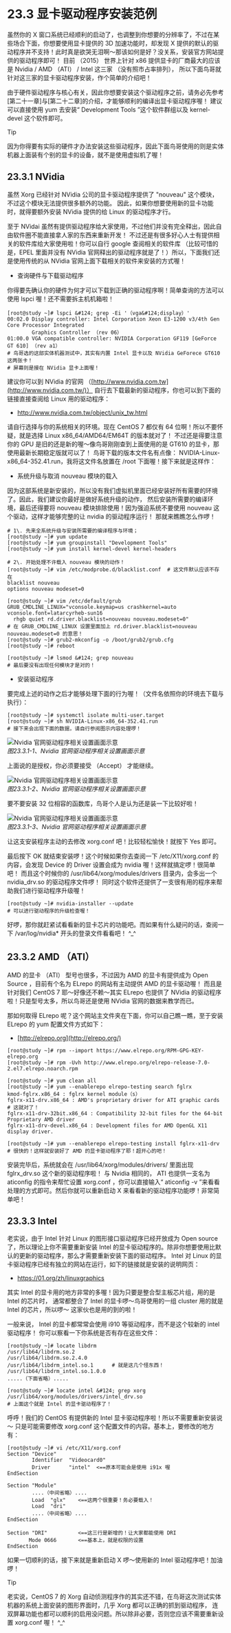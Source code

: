 # 23.3 显卡驱动程序安装范例

虽然你的 X 窗口系统已经顺利的启动了，也调整到你想要的分辨率了，不过在某些场合下面，你想要使用显卡提供的 3D 加速功能时，却发现 X 提供的默认的驱动程序并不支持！此时真是欲哭无泪啊～那该如何是好？没关系，安装官方网站提供的驱动程序即可！ 目前 （2015） 世界上针对 x86 提供显卡的厂商最大的应该是 Nvidia / AMD （ATI） / Intel 这三家 （没有照市占率排列）， 所以下面鸟哥就针对这三家的显卡驱动程序安装，作个简单的介绍吧！

由于硬件驱动程序与核心有关，因此你想要安装这个驱动程序之前，请务必先参考[第二十一章]与[第二十二章]的介绍，才能够顺利的编译出显卡驱动程序喔！ 建议可以直接使用 yum 去安装“ Development Tools ”这个软件群组以及 kernel-devel 这个软件即可。



> [!TIP]
> 因为你得要有实际的硬件才办法安装这些驱动程序，因此下面鸟哥使用的则是实体机器上面装有个别的显卡的设备，就不是使用虚拟机了喔！

## 23.3.1 NVidia

虽然 Xorg 已经针对 NVidia 公司的显卡驱动程序提供了 "nouveau" 这个模块，不过这个模块无法提供很多额外的功能。 因此，如果你想要使用新的显卡功能时，就得要额外安装 NVidia 提供的给 Linux 的驱动程序才行。

至于 NVidai 虽然有提供驱动程序给大家使用，不过他们并没有完全释出，因此自由软件圈不能直接拿人家的东西来重新开发！ 不过还是有很多好心人士有提供相关的软件库给大家使用啦！你可以自行 google 查阅相关的软件库 （比较可惜的是，EPEL 里面并没有 NVidia 官网释出的驱动程序就是了！）所以，下面我们还是使用传统的从 NVidia 官网上面下载相关的软件来安装的方式喔！

-   查询硬件与下载驱动程序

你得要先确认你的硬件为何才可以下载到正确的驱动程序啊！简单查询的方法可以使用 lspci 喔！还不需要拆主机机箱啦！

```shell
[root@study ~]# lspci &#124; grep -Ei '（vga&#124;display）'
00:02.0 Display controller: Intel Corporation Xeon E3-1200 v3/4th Gen Core Processor Integrated 
        Graphics Controller （rev 06）
01:00.0 VGA compatible controller: NVIDIA Corporation GF119 [GeForce GT 610] （rev a1）
# 鸟哥选的这部实体机器测试中，其实有内置 Intel 显卡以及 NVidia GeForece GT610 这两张卡！
# 屏幕则是接在 NVidia 显卡上面喔！
```

建议你可以到 NVidia 的官网 （[http://www.nvidia.com.tw](http://www.nvidia.com.tw/)） 自行去下载最新的驱动程序，你也可以到下面的链接直接查阅给 Linux 用的驱动程序：

-   <http://www.nvidia.com.tw/object/unix_tw.html>

请自行选择与你的系统相关的环境。现在 CentOS 7 都仅有 64 位啊！所以不要怀疑，就是选择 Linux x86_64/AMD64/EM64T 的版本就对了！ 不过还是得要注意你的 GPU 是旧的还是新的喔～像鸟哥刚刚查到上面使用的是 GT610 的显卡，那使用最新长期稳定版就可以了！ 鸟哥下载的版本文件名有点像： NVIDIA-Linux-x86_64-352.41.run，我将这文件名放置在 /root 下面喔！接下来就是这样作：

-   系统升级与取消 nouveau 模块的载入

因为这部系统是新安装的，所以没有我们虚拟机里面已经安装好所有需要的环境了。因此，我们建议你最好是做好系统升级的动作， 然后安装所需要的编译环境，最后还得要将 nouveau 模块排除使用！因为强迫系统不要使用 nouveau 这个驱动，这样才能够完整的让 nvidia 的驱动程序运行！ 那就来瞧瞧怎么作啰！

```shell
# 1\. 先来全系统升级与安装所需要的编译程序与环境；
[root@study ~]# yum update
[root@study ~]# yum groupinstall "Development Tools"
[root@study ~]# yum install kernel-devel kernel-headers

# 2\. 开始处理不许载入 nouveau 模块的动作！
[root@study ~]# vim /etc/modprobe.d/blacklist.conf  # 这文件默认应该不存在
blacklist nouveau
options nouveau modeset=0

[root@study ~]# vim /etc/default/grub
GRUB_CMDLINE_LINUX="vconsole.keymap=us crashkernel=auto  vconsole.font=latarcyrheb-sun16 
  rhgb quiet rd.driver.blacklist=nouveau nouveau.modeset=0"
# 在 GRUB_CMDLINE_LINUX 设置里面加上 rd.driver.blacklist=nouveau nouveau.modeset=0 的意思！
[root@study ~]# grub2-mkconfig -o /boot/grub2/grub.cfg
[root@study ~]# reboot

[root@study ~]# lsmod &#124; grep nouveau
# 最后要没有出现任何模块才是对的！
```

-   安装驱动程序

要完成上述的动作之后才能够处理下面的行为喔！（文件名依照你的环境去下载与执行）：

```shell
[root@study ~]# systemctl isolate multi-user.target
[root@study ~]# sh NVIDIA-Linux-x86_64-352.41.run
# 接下来会出现下面的数据，请自行参阅图示内容处理啰！
```

![Nvidia 官网驱动程序相关设置画面示意](/pic/centos7_nvidia_1.jpg)  
*图23.3.1-1、Nvidia 官网驱动程序相关设置画面示意*

上面说的是授权，你必须要接受 （Accept） 才能继续。

![Nvidia 官网驱动程序相关设置画面示意](/pic/centos7_nvidia_2.jpg)  
*图23.3.1-2、Nvidia 官网驱动程序相关设置画面示意*

要不要安装 32 位相容的函数库，鸟哥个人是认为还是装一下比较好啦！

![Nvidia 官网驱动程序相关设置画面示意](/pic/centos7_nvidia_3.jpg)  
*图23.3.1-3、Nvidia 官网驱动程序相关设置画面示意*

让这支安装程序主动的去修改 xorg.conf 吧！比较轻松愉快！就按下 Yes 即可。

最后按下 OK 就结束安装啰！这个时候如果你去查阅一下 /etc/X11/xorg.conf 的内容，会发现 Device 的 Driver 设置会成为 nvidia 喔！这样就搞定啰！很简单吧！ 而且这个时候你的 /usr/lib64/xorg/modules/drivers 目录内，会多出一个 nvidia_drv.so 的驱动程序文件啰！ 同时这个软件还提供了一支很有用的程序来帮助我们进行驱动程序升级喔！

```shell
[root@study ~]# nvidia-installer --update
# 可以进行驱动程序的升级检查喔！
```

好啰，那你就赶紧试看看新的显卡芯片的功能吧。而如果有什么疑问的话，查阅一下 /var/log/nvidia\* 开头的登录文件看看吧！ ^\_^

## 23.3.2 AMD （ATI）

AMD 的显卡 （ATI） 型号也很多，不过因为 AMD 的显卡有提供成为 Open Source ，目前有个名为 ELrepo 的网站有主动提供 AMD 的显卡驱动喔！ 而且是针对我们 CentOS 7 耶～好像还不赖～其实 ELrepo 也提供了 NVidia 的驱动程序啦！只是型号太多，所以鸟哥还是使用 NVidia 官网的数据来教学而已。

那如何取得 ELrepo 呢？这个网站主文件夹在下面，你可以自己瞧一瞧，至于安装 ELrepo 的 yum 配置文件方式如下：

-   [http://elrepo.org](http://elrepo.org/)

```shell
[root@study ~]# rpm --import https://www.elrepo.org/RPM-GPG-KEY-elrepo.org
[root@study ~]# rpm -Uvh http://www.elrepo.org/elrepo-release-7.0-2.el7.elrepo.noarch.rpm

[root@study ~]# yum clean all
[root@study ~]# yum --enablerepo elrepo-testing search fglrx
kmod-fglrx.x86_64 : fglrx kernel module（s）
fglrx-x11-drv.x86_64 : AMD's proprietary driver for ATI graphic cards # 这就对了！
fglrx-x11-drv-32bit.x86_64 : Compatibility 32-bit files for the 64-bit Proprietary AMD driver
fglrx-x11-drv-devel.x86_64 : Development files for AMD OpenGL X11 display driver.

[root@study ~]# yum --enablerepo elrepo-testing install fglrx-x11-drv
# 很快的！这样就安装好了 AMD 的显卡驱动程序了耶！超开心的吧！
```

安装完毕后，系统就会在 /usr/lib64/xorg/modules/drivers/ 里面出现 fglrx_drv.so 这个新的驱动程序啦！ 与 Nvidia 相同的， ATI 也提供一支名为 aticonfig 的指令来帮忙设置 xorg.conf ，你可以直接输入“ aticonfig -v ”来看看处理的方式即可。然后你就可以重新启动 X 来看看新的驱动程序功能啰！非常简单吧！

## 23.3.3 Intel

老实说，由于 Intel 针对 Linux 的图形接口驱动程序已经开放成为 Open source 了，所以理论上你不需要重新安装 Intel 的显卡驱动程序的。除非你想要使用比默认的更新的驱动程序，那么才需要重新安装下面的驱动程序。 Intel 对 Linux 的显卡驱动程序已经有独立的网站在运行，如下的链接就是安装的说明网页：

-   <https://01.org/zh/linuxgraphics>

其实 Intel 的显卡用的地方非常的多喔！因为只要是整合型主板芯片组，用的是 Intel 的芯片时， 通常都整合了 Intel 的显卡啰～鸟哥使用的一组 cluster 用的就是 Intel 的芯片，所以啰～ 这家伙也是用的到的啦！

一般来说， Intel 的显卡都常常会使用 i910 等驱动程序，而不是这个较新的 intel 驱动程序！ 你可以察看一下你系统是否有存在这些文件：

```shell
[root@study ~]# locate libdrm
/usr/lib64/libdrm.so.2
/usr/lib64/libdrm.so.2.4.0
/usr/lib64/libdrm_intel.so.1      # 就是这几个怪东西！
/usr/lib64/libdrm_intel.so.1.0.0
.....（下面省略）.....

[root@study ~]# locate intel &#124; grep xorg
/usr/lib64/xorg/modules/drivers/intel_drv.so
# 上面这个就是 Intel 的显卡驱动程序了！
```

呼呼！我们的 CentOS 有提供新的 Intel 显卡驱动程序啦！所以不需要重新安装说～ 只是可能需要修改 xorg.conf 这个配置文件的内容。基本上，要修改的地方有：

```shell
[root@study ~]# vi /etc/X11/xorg.conf
Section "Device"
        Identifier  "Videocard0"
        Driver      "intel"  <==原本可能会是使用 i91x 喔
EndSection

Section "Module"
        ....（中间省略）....
        Load  "glx"    <==这两个很重要！务必要载入！
        Load  "dri"
        ....（中间省略）....
EndSection

Section "DRI"          <==这三行是新增的！让大家都能使用 DRI
       Mode 0666       <==基本上，就是权限的设置
EndSection
```

如果一切顺利的话，接下来就是重新启动 X 啰～使用新的 Intel 驱动程序吧！加油啰！



> [!TIP]
> 老实说，CentOS 7 的 Xorg 自动侦测程序作的其实还不错，在鸟哥这次测试实体机器的系统上面安装的图形界面时，几乎 Xorg 都可以正确的抓到驱动程序， 连双屏幕功能也都可以顺利的启用没问题。所以除非必要，否则您应该不需要重新设置 xorg.conf 喔！ ^\_^